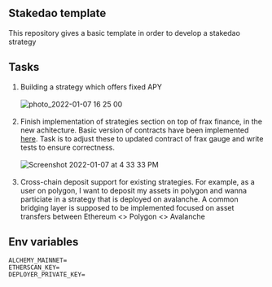 ## Stakedao template

This repository gives a basic template in order to develop a stakedao strategy

## Tasks

1. Building a strategy which offers fixed APY </br> </br>
![photo_2022-01-07 16 25 00](https://user-images.githubusercontent.com/22425782/148534153-050e49f6-5696-4653-9ab8-6c9ea1d75d7f.jpeg) </br> </br>
2. Finish implementation of strategies section on top of frax finance, in the new achitecture. Basic version of contracts have been implemented [here](https://github.com/StakeDAO/contracts-v2/tree/master/contracts/strategies). Task is to adjust these to updated contract of frax gauge and write tests to ensure correctness. </br> </br>
![Screenshot 2022-01-07 at 4 33 33 PM](https://user-images.githubusercontent.com/22425782/148534914-508515ed-60eb-4bf5-9913-00c9004a18eb.png) </br> </br>
3. Cross-chain deposit support for existing strategies. For example, as a user on polygon, I want to deposit my assets in polygon and wanna particiate in a strategy that is deployed on avalanche. A common bridging layer is supposed to be implemented focused on asset transfers between Ethereum <> Polygon <> Avalanche

## Env variables

```
ALCHEMY_MAINNET=
ETHERSCAN_KEY=
DEPLOYER_PRIVATE_KEY=
```
